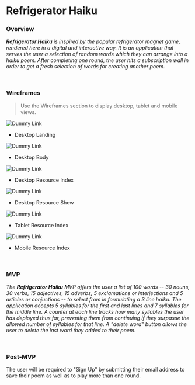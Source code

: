 
# **Refrigerator Haiku**

### Overview

_**Refrigerator Haiku** is inspired by the popular refrigerator magnet game, rendered here in a digital and interactive way. It is an application that serves the user a selection of random words which they can arrange into  a haiku poem.
After completing one round, the user hits a subscription wall in order to get a fresh selection of words for creating another poem._

<br>

### Wireframes

> Use the Wireframes section to display desktop, tablet and mobile views.

![Dummy Link](url)

- Desktop Landing

![Dummy Link](url)

- Desktop Body

![Dummy Link](url)

- Desktop Resource Index

![Dummy Link](url)

- Desktop Resource Show

![Dummy Link](url)

- Tablet Resource Index

![Dummy Link](url)

- Mobile Resource Index

<br>

### MVP

_The **Refrigerator Haiku** MVP offers the user a list of 100 words -- 30 nouns, 30 verbs, 15 adjectives, 15 adverbs, 5 exclamations or interjections and 5 articles or conjuctions -- to select from in formulating a 3 line haiku. The application accepts 5 syllables for the first and last lines and 7 syllables for the middle line. A counter  at each line tracks how many syllables the user has deployed thus far, preventing them from continuing if they surpasse the allowed number of syllables for that line. A "delete word" button allows the user to delete the last word they added to their poem._

<br>

<!-- #### Goals

- _Lorem ipsum, dolor sit amet,_
- _consectetur adipiscing elit._
- _Phasellus dapibus fermentum risus vitae bibendum._
- _Integer vel ipsum mollis odio sollicitudin ornare eu vel ex._
- _etc._

<br>

#### Libraries

> Use this section to list all supporting libraries and their role in the project. -->

<!-- |     Library      | Description                                |
| :--------------: | :----------------------------------------- |
|   React Router   | _Lorem ipsum dolor sit amet, consectetur._ |
| React SemanticUI | _Lorem ipsum dolor sit amet, consectetur._ |
|   React Spring   | _Lorem ipsum dolor sit amet, consectetur._ |

<br> -->

<!-- #### Data

> Use the Data Section to define the API(s) you will be consuming for your project, inluding sample URL queries.

|    API     | Quality Docs? | Website       | Sample Query                            |
| :--------: | :-----------: | :------------ | :-------------------------------------- |
| WeatherAPI |      yes      | _example.com_ | _example.com/mickeymouse?s=movies&t=10_ |

<br> -->

<!-- #### Component Hierarchy

> Use this section to define your React components and the data architecture of your app.

```
src
|__ assets/
      |__ data-tests
      |__ fonts
      |__ graphics
      |__ images
      |__ mockups
|__ components/
      |__ Header.jsx
      |__ Hero.jsx
      |__ Ipsum.jsx
      |__ Lorem.jsx
      |__ CTA.jsx
      |__ Footer.jsx
```

<br> -->

<!-- #### Component Breakdown

> Use this section to go into further depth regarding your components, including breaking down the components as stateless or stateful, and considering the passing of data between those components.

|  Component   |    Type    | state | props | Description                                                      |
| :----------: | :--------: | :---: | :---: | :--------------------------------------------------------------- | -->
<!-- |    Header    | functional |   n   |   n   | _The header will contain the navigation and logo._               |
|  Navigation  | functional |   n   |   n   | _The navigation will provide a link to each of the pages._       |
|   Gallery    |   class    |   y   |   n   | _The gallery will render the posts using cards in flexbox._      |
| Gallery Card | functional |   n   |   y   | _The cards will render the post info via props._                 |
|    Footer    | functional |   n   |   n   | _The footer will show info about me and a link to my portfolio._ |

<br> -->

### Post-MVP
<!-- 
> Use this section to document ideas you've had that would be fun (or necessary) for your Post-MVP. This will be helpful when you return to your project after graduation!

<br>

#### Post-MVP Goals -->

The user will be required to "Sign Up" by submitting their email address to save their poem as well as to play more than one round.

<br>

<!-- #### Post-MVP Data

- _Utilize the Giphy API to welcome new users with funny gifs._

<br>

--- -->

<!-- ### Code Showcase

> Use this section to include a brief code snippet of functionality that you are proud of an a brief description

```
function reverse(string) {
	// here is the code to reverse a string of text
}
``` -->